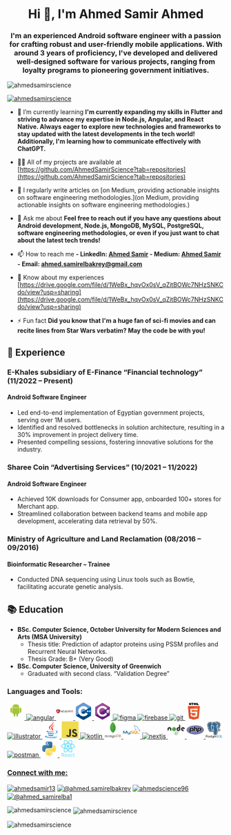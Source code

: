 <h1 align="center">Hi 👋, I'm Ahmed Samir Ahmed</h1>
<h3 align="center">I'm an experienced Android software engineer with a passion for crafting robust and user-friendly mobile applications. With around 3 years of proficiency, I've developed and delivered well-designed software for various projects, ranging from loyalty programs to pioneering government initiatives.</h3>



<p align="left"> <img src="https://komarev.com/ghpvc/?username=ahmedsamirscience&label=Profile%20views&color=0e75b6&style=flat" alt="ahmedsamirscience" /> </p>

<p align="left"> <a href="https://github.com/ryo-ma/github-profile-trophy"><img src="https://github-profile-trophy.vercel.app/?username=ahmedsamirscience" alt="ahmedsamirscience" /></a> </p>

- 🌱 I’m currently learning **I'm currently expanding my skills in Flutter and striving to advance my expertise in Node.js, Angular, and React Native. Always eager to explore new technologies and frameworks to stay updated with the latest developments in the tech world! Additionally, I'm learning how to communicate effectively with ChatGPT.**

- 👨‍💻 All of my projects are available at [https://github.com/AhmedSamirScience?tab=repositories](https://github.com/AhmedSamirScience?tab=repositories)

- 📝 I regularly write articles on [on Medium, providing actionable insights on software engineering methodologies.](on Medium, providing actionable insights on software engineering methodologies.)

- 💬 Ask me about **Feel free to reach out if you have any questions about Android development, Node.js, MongoDB, MySQL, PostgreSQL, software engineering methodologies, or even if you just want to chat about the latest tech trends!**

- 📫 How to reach me **- **LinkedIn:** [Ahmed Samir](https://www.linkedin.com/in/ahmedsamir13/) - **Medium:** [Ahmed Samir](https://medium.com/%40ahmed.samir19) - **Email:** ahmed.samirelbakrey@gmail.com**

- 📄 Know about my experiences [https://drive.google.com/file/d/1WeBx_hqvOx0sV_qZitBOWc7NHzSNKCdo/view?usp=sharing](https://drive.google.com/file/d/1WeBx_hqvOx0sV_qZitBOWc7NHzSNKCdo/view?usp=sharing)

- ⚡ Fun fact **Did you know that I'm a huge fan of sci-fi movies and can recite lines from Star Wars verbatim? May the code be with you!**



## 🚀 Experience
### E-Khales subsidiary of E-Finance “Financial technology” (11/2022 – Present)
#### Android Software Engineer
- Led end-to-end implementation of Egyptian government projects, serving over 1M users.
- Identified and resolved bottlenecks in solution architecture, resulting in a 30% improvement in project delivery time.
- Presented compelling sessions, fostering innovative solutions for the industry.

### Sharee Coin “Advertising Services” (10/2021 – 11/2022)
#### Android Software Engineer
- Achieved 10K downloads for Consumer app, onboarded 100+ stores for Merchant app.
- Streamlined collaboration between backend teams and mobile app development, accelerating data retrieval by 50%.

### Ministry of Agriculture and Land Reclamation (08/2016 – 09/2016)
#### Bioinformatic Researcher – Trainee
- Conducted DNA sequencing using Linux tools such as Bowtie, facilitating accurate genetic analysis.

## 📚 Education
- **BSc. Computer Science, October University for Modern Sciences and Arts (MSA University)**
  - Thesis title: Prediction of adaptor proteins using PSSM profiles and Recurrent Neural Networks.
  - Thesis Grade: B+ (Very Good)
- **BSc. Computer Science, University of Greenwich**
  - Graduated with second class. “Validation Degree”


<h3 align="left">Languages and Tools:</h3>
<p align="left"> <a href="https://developer.android.com" target="_blank" rel="noreferrer"> <img src="https://raw.githubusercontent.com/devicons/devicon/master/icons/android/android-original-wordmark.svg" alt="android" width="40" height="40"/> </a> <a href="https://angular.io" target="_blank" rel="noreferrer"> <img src="https://angular.io/assets/images/logos/angular/angular.svg" alt="angular" width="40" height="40"/> </a> <a href="https://angular.io" target="_blank" rel="noreferrer"> <img src="https://raw.githubusercontent.com/devicons/devicon/master/icons/angularjs/angularjs-original-wordmark.svg" alt="angularjs" width="40" height="40"/> </a> <a href="https://www.w3schools.com/cpp/" target="_blank" rel="noreferrer"> <img src="https://raw.githubusercontent.com/devicons/devicon/master/icons/cplusplus/cplusplus-original.svg" alt="cplusplus" width="40" height="40"/> </a> <a href="https://www.w3schools.com/cs/" target="_blank" rel="noreferrer"> <img src="https://raw.githubusercontent.com/devicons/devicon/master/icons/csharp/csharp-original.svg" alt="csharp" width="40" height="40"/> </a> <a href="https://www.figma.com/" target="_blank" rel="noreferrer"> <img src="https://www.vectorlogo.zone/logos/figma/figma-icon.svg" alt="figma" width="40" height="40"/> </a> <a href="https://firebase.google.com/" target="_blank" rel="noreferrer"> <img src="https://www.vectorlogo.zone/logos/firebase/firebase-icon.svg" alt="firebase" width="40" height="40"/> </a> <a href="https://git-scm.com/" target="_blank" rel="noreferrer"> <img src="https://www.vectorlogo.zone/logos/git-scm/git-scm-icon.svg" alt="git" width="40" height="40"/> </a> <a href="https://www.w3.org/html/" target="_blank" rel="noreferrer"> <img src="https://raw.githubusercontent.com/devicons/devicon/master/icons/html5/html5-original-wordmark.svg" alt="html5" width="40" height="40"/> </a> <a href="https://www.adobe.com/in/products/illustrator.html" target="_blank" rel="noreferrer"> <img src="https://www.vectorlogo.zone/logos/adobe_illustrator/adobe_illustrator-icon.svg" alt="illustrator" width="40" height="40"/> </a> <a href="https://www.java.com" target="_blank" rel="noreferrer"> <img src="https://raw.githubusercontent.com/devicons/devicon/master/icons/java/java-original.svg" alt="java" width="40" height="40"/> </a> <a href="https://developer.mozilla.org/en-US/docs/Web/JavaScript" target="_blank" rel="noreferrer"> <img src="https://raw.githubusercontent.com/devicons/devicon/master/icons/javascript/javascript-original.svg" alt="javascript" width="40" height="40"/> </a> <a href="https://kotlinlang.org" target="_blank" rel="noreferrer"> <img src="https://www.vectorlogo.zone/logos/kotlinlang/kotlinlang-icon.svg" alt="kotlin" width="40" height="40"/> </a> <a href="https://www.mongodb.com/" target="_blank" rel="noreferrer"> <img src="https://raw.githubusercontent.com/devicons/devicon/master/icons/mongodb/mongodb-original-wordmark.svg" alt="mongodb" width="40" height="40"/> </a> <a href="https://www.mysql.com/" target="_blank" rel="noreferrer"> <img src="https://raw.githubusercontent.com/devicons/devicon/master/icons/mysql/mysql-original-wordmark.svg" alt="mysql" width="40" height="40"/> </a> <a href="https://nextjs.org/" target="_blank" rel="noreferrer"> <img src="https://cdn.worldvectorlogo.com/logos/nextjs-2.svg" alt="nextjs" width="40" height="40"/> </a> <a href="https://nodejs.org" target="_blank" rel="noreferrer"> <img src="https://raw.githubusercontent.com/devicons/devicon/master/icons/nodejs/nodejs-original-wordmark.svg" alt="nodejs" width="40" height="40"/> </a> <a href="https://www.php.net" target="_blank" rel="noreferrer"> <img src="https://raw.githubusercontent.com/devicons/devicon/master/icons/php/php-original.svg" alt="php" width="40" height="40"/> </a> <a href="https://www.postgresql.org" target="_blank" rel="noreferrer"> <img src="https://raw.githubusercontent.com/devicons/devicon/master/icons/postgresql/postgresql-original-wordmark.svg" alt="postgresql" width="40" height="40"/> </a> <a href="https://postman.com" target="_blank" rel="noreferrer"> <img src="https://www.vectorlogo.zone/logos/getpostman/getpostman-icon.svg" alt="postman" width="40" height="40"/> </a> <a href="https://www.python.org" target="_blank" rel="noreferrer"> <img src="https://raw.githubusercontent.com/devicons/devicon/master/icons/python/python-original.svg" alt="python" width="40" height="40"/> </a> <a href="https://reactjs.org/" target="_blank" rel="noreferrer"> <img src="https://raw.githubusercontent.com/devicons/devicon/master/icons/react/react-original-wordmark.svg" alt="react" width="40" height="40"/> </a> <a href="https://www.adobe.com/products/xd.html" target="_blank" rel="noreferrer"> </p>

<h3 align="left">Connect with me:</h3>
<p align="left">
<a href="https://linkedin.com/in/ahmedsamir13" target="blank"><img align="center" src="https://raw.githubusercontent.com/rahuldkjain/github-profile-readme-generator/master/src/images/icons/Social/linked-in-alt.svg" alt="ahmedsamir13" height="30" width="40" /></a>
<a href="https://medium.com/@ahmed.samirelbakrey" target="blank"><img align="center" src="https://raw.githubusercontent.com/rahuldkjain/github-profile-readme-generator/master/src/images/icons/Social/medium.svg" alt="@ahmed.samirelbakrey" height="30" width="40" /></a>
<a href="https://www.leetcode.com/ahmedscience96" target="blank"><img align="center" src="https://raw.githubusercontent.com/rahuldkjain/github-profile-readme-generator/master/src/images/icons/Social/leet-code.svg" alt="ahmedscience96" height="30" width="40" /></a>
<a href="https://www.hackerearth.com/@ahmed_samirelba1" target="blank"><img align="center" src="https://raw.githubusercontent.com/rahuldkjain/github-profile-readme-generator/master/src/images/icons/Social/hackerearth.svg" alt="@ahmed_samirelba1" height="30" width="40" /></a>
</p>


<p><img align="left" src="https://github-readme-stats.vercel.app/api/top-langs?username=ahmedsamirscience&show_icons=true&locale=en&layout=compact" alt="ahmedsamirscience" /></p>

<p>&nbsp;<img align="center" src="https://github-readme-stats.vercel.app/api?username=ahmedsamirscience&show_icons=true&locale=en" alt="ahmedsamirscience" /></p>


<p><img align="center" src="https://github-readme-streak-stats.herokuapp.com/?user=ahmedsamirscience&" alt="ahmedsamirscience" /></p>




<!--

<center>
  <table>
  <tr>
      <td><img width="400px" align="left" src="https://github-readme-stats.vercel.app/api?username=JobGetabu&count_private=true&show_icons=true&theme=dark&layout=compact" /></td>
      <td><img width="380px" align="left" src="https://github-readme-stats.vercel.app/api/wakatime?username=Getabu&show_icons=true&theme=dark&layout=compact" /></td>      
  </tr>   
  </table>
</center>

https://github.com/anuraghazra/github-readme-stats here is the link

Here are some ideas to get you started:
![Anurag's GitHub stats](https://github-readme-stats.vercel.app/api?username=AhmedSamirScience&hide=contribs,prs)
![Anurag's GitHub stats](https://github-readme-stats.vercel.app/api?username=AhmedSamirScience&show_icons=true&hide=contribs,prs,issues&theme=tokyonight) <br /> <br />

![Anurag's GitHub stats](https://github-readme-stats.vercel.app/api?username=AhmedSamirScience&count_private=true)
[![Anurag's GitHub stats](https://github-readme-stats.vercel.app/api?username=AhmedSamirScience)](https://github.com/AhmedSamirScience/github-readme-stats)

**AhmedSamirScience/AhmedSamirScience** is a ✨ _special_ ✨ repository because its `README.md` (this file) appears on your GitHub profile.

Here are some ideas to get you started:

- 🔭 I’m currently working on ...
- 🌱 I’m currently learning ...
- 👯 I’m looking to collaborate on ...
- 🤔 I’m looking for help with ...
- 💬 Ask me about ...
- 📫 How to reach me: ...
- 😄 Pronouns: ...
- ⚡ Fun fact: ...
-->
